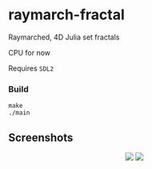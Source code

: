 # raymarch-fractal

Raymarched, 4D Julia set fractals

CPU for now

Requires `SDL2`

### Build
```
make
./main
```

## Screenshots

<p align="center">
  <img src="https://github.com/user-attachments/assets/3f3e2163-bb21-40b1-ba3e-6f31b58241da" />
  <img src="https://github.com/user-attachments/assets/d1c48578-257d-44f9-bc2a-3eaa65652c48" />

</p>
